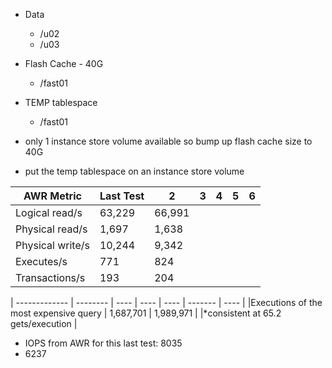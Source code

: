 - Data
  - /u02 
  - /u03

- Flash Cache - 40G
  - /fast01

- TEMP tablespace
  - /fast01

- only 1 instance store volume available so bump up flash cache size to 40G
- put the temp tablespace on an instance store volume

| AWR Metric           |  Last Test |   2    | 3      | 4      | 5      |  6    |
| ----             | ----    | ------ | ----   | -----  | ------ | ----  |
| Logical read/s   |  63,229 | 66,991 |
| Physical read/s  |  1,697 | 1,638|
| Physical write/s |  10,244 | 9,342|
| Executes/s       |  771 | 824 |
| Transactions/s   |  193 | 204 |


| -------------                         |  --------  |  ----      | ----      | ----   | -------   | ----  |
|Executions of the most expensive query |   1,687,701 | 1,989,971 |
|*consistent at 65.2 gets/execution     |

- IOPS from AWR for this last test: 8035
- 6237

